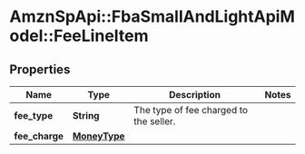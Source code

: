# AmznSpApi::FbaSmallAndLightApiModel::FeeLineItem

## Properties
Name | Type | Description | Notes
------------ | ------------- | ------------- | -------------
**fee_type** | **String** | The type of fee charged to the seller. | 
**fee_charge** | [**MoneyType**](MoneyType.md) |  | 


